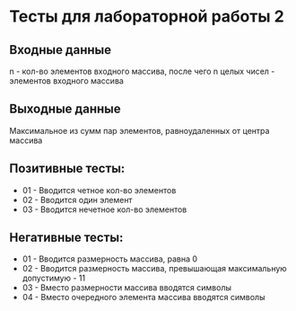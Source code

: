 # Тесты для лабораторной работы 2
## Входные данные
n - кол-во элементов входного массива, после чего n целых чисел - элементов входного массива
## Выходные данные
Максимальное из сумм пар элементов, равноудаленных от центра массива
## Позитивные тесты:
- 01 - Вводится четное кол-во элементов
- 02 - Вводится один элемент
- 03 - Вводится нечетное кол-во элементов
## Негативные тесты:
- 01 - Вводится размерность массива, равна 0 
- 02 - Вводится размерность массива, превышающая максимальную допустимую - 11
- 03 - Вместо размерности массива вводятся символы
- 04 - Вместо очередного элемента массива вводятся символы